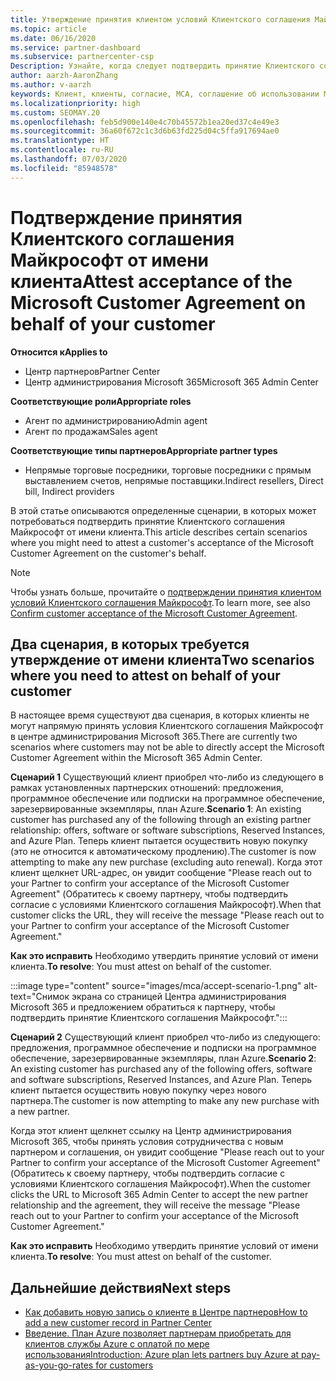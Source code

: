 ```yaml
---
title: Утверждение принятия клиентом условий Клиентского соглашения Майкрософт
ms.topic: article
ms.date: 06/16/2020
ms.service: partner-dashboard
ms.subservice: partnercenter-csp
Description: Узнайте, когда следует подтвердить принятие Клиентского соглашения Майкрософт от имени клиента.
author: aarzh-AaronZhang
ms.author: v-aarzh
keywords: Клиент, клиенты, согласие, MCA, соглашение об использовании Microsoft Cloud, Клиентское соглашение Майкрософт, шаблоны клиентских соглашений, утверждение принятия
ms.localizationpriority: high
ms.custom: SEOMAY.20
ms.openlocfilehash: feb5d900e140e4c70b45572b1ea20ed37c4e49e3
ms.sourcegitcommit: 36a60f672c1c3d6b63fd225d04c5ffa917694ae0
ms.translationtype: HT
ms.contentlocale: ru-RU
ms.lasthandoff: 07/03/2020
ms.locfileid: "85948578"
---
```

# <a name="attest-acceptance-of-the-microsoft-customer-agreement-on-behalf-of-your-customer"></a><span data-ttu-id="00bd0-104">Подтверждение принятия Клиентского соглашения Майкрософт от имени клиента</span><span class="sxs-lookup"><span data-stu-id="00bd0-104">Attest acceptance of the Microsoft Customer Agreement on behalf of your customer</span></span>

<span data-ttu-id="00bd0-105">**Относится к**</span><span class="sxs-lookup"><span data-stu-id="00bd0-105">**Applies to**</span></span>

- <span data-ttu-id="00bd0-106">Центр партнеров</span><span class="sxs-lookup"><span data-stu-id="00bd0-106">Partner Center</span></span>
- <span data-ttu-id="00bd0-107">Центр администрирования Microsoft 365</span><span class="sxs-lookup"><span data-stu-id="00bd0-107">Microsoft 365 Admin Center</span></span>

<span data-ttu-id="00bd0-108">**Соответствующие роли**</span><span class="sxs-lookup"><span data-stu-id="00bd0-108">**Appropriate roles**</span></span>

- <span data-ttu-id="00bd0-109">Агент по администрированию</span><span class="sxs-lookup"><span data-stu-id="00bd0-109">Admin agent</span></span>
- <span data-ttu-id="00bd0-110">Агент по продажам</span><span class="sxs-lookup"><span data-stu-id="00bd0-110">Sales agent</span></span>

<span data-ttu-id="00bd0-111">**Соответствующие типы партнеров**</span><span class="sxs-lookup"><span data-stu-id="00bd0-111">**Appropriate partner types**</span></span>

- <span data-ttu-id="00bd0-112">Непрямые торговые посредники, торговые посредники с прямым выставлением счетов, непрямые поставщики.</span><span class="sxs-lookup"><span data-stu-id="00bd0-112">Indirect resellers, Direct bill, Indirect providers</span></span>

<span data-ttu-id="00bd0-113">В этой статье описываются определенные сценарии, в которых может потребоваться подтвердить принятие Клиентского соглашения Майкрософт от имени клиента.</span><span class="sxs-lookup"><span data-stu-id="00bd0-113">This article describes certain scenarios where you might need to attest a customer's acceptance of the Microsoft Customer Agreement on the customer's behalf.</span></span>

>[!NOTE]
><span data-ttu-id="00bd0-114">Чтобы узнать больше, прочитайте о [подтверждении принятия клиентом условий Клиентского соглашения Майкрософт](confirm-customer-agreement.md).</span><span class="sxs-lookup"><span data-stu-id="00bd0-114">To learn more, see also [Confirm customer acceptance of the Microsoft Customer Agreement](confirm-customer-agreement.md).</span></span>

## <a name="two-scenarios-where-you-need-to-attest-on-behalf-of-your-customer"></a><span data-ttu-id="00bd0-115">Два сценария, в которых требуется утверждение от имени клиента</span><span class="sxs-lookup"><span data-stu-id="00bd0-115">Two scenarios where you need to attest on behalf of your customer</span></span>

<span data-ttu-id="00bd0-116">В настоящее время существуют два сценария, в которых клиенты не могут напрямую принять условия Клиентского соглашения Майкрософт в центре администрирования Microsoft 365.</span><span class="sxs-lookup"><span data-stu-id="00bd0-116">There are currently two scenarios where customers may not be able to directly accept the Microsoft Customer Agreement within the Microsoft 365 Admin Center.</span></span>

<span data-ttu-id="00bd0-117">**Сценарий 1** Существующий клиент приобрел что-либо из следующего в рамках установленных партнерских отношений: предложения, программное обеспечение или подписки на программное обеспечение, зарезервированные экземпляры, план Azure.</span><span class="sxs-lookup"><span data-stu-id="00bd0-117">**Scenario 1**: An existing customer has purchased any of the following through an existing partner relationship: offers, software or software subscriptions, Reserved Instances, and Azure Plan.</span></span> <span data-ttu-id="00bd0-118">Теперь клиент пытается осуществить новую покупку (это не относится к автоматическому продлению).</span><span class="sxs-lookup"><span data-stu-id="00bd0-118">The customer is now attempting to make any new purchase (excluding auto renewal).</span></span> <span data-ttu-id="00bd0-119">Когда этот клиент щелкнет URL-адрес, он увидит сообщение "Please reach out to your Partner to confirm your acceptance of the Microsoft Customer Agreement" (Обратитесь к своему партнеру, чтобы подтвердить согласие с условиями Клиентского соглашения Майкрософт).</span><span class="sxs-lookup"><span data-stu-id="00bd0-119">When that customer clicks the URL, they will receive the message "Please reach out to your Partner to confirm your acceptance of the Microsoft Customer Agreement."</span></span>  

<span data-ttu-id="00bd0-120">**Как это исправить** Необходимо утвердить принятие условий от имени клиента.</span><span class="sxs-lookup"><span data-stu-id="00bd0-120">**To resolve**: You must attest on behalf of the customer.</span></span>

:::image type="content" source="images/mca/accept-scenario-1.png" alt-text="Снимок экрана со страницей Центра администрирования Microsoft 365 и предложением обратиться к партнеру, чтобы подтвердить принятие Клиентского соглашения Майкрософт.":::

<span data-ttu-id="00bd0-122">**Сценарий 2** Существующий клиент приобрел что-либо из следующего: предложения, программное обеспечение и подписки на программное обеспечение, зарезервированные экземпляры, план Azure.</span><span class="sxs-lookup"><span data-stu-id="00bd0-122">**Scenario 2**: An existing customer has purchased any of the following offers, software and software subscriptions, Reserved Instances, and Azure Plan.</span></span> <span data-ttu-id="00bd0-123">Теперь клиент пытается осуществить новую покупку через нового партнера.</span><span class="sxs-lookup"><span data-stu-id="00bd0-123">The customer is now attempting to make any new purchase with a new partner.</span></span>

<span data-ttu-id="00bd0-124">Когда этот клиент щелкнет ссылку на Центр администрирования Microsoft 365, чтобы принять условия сотрудничества с новым партнером и соглашения, он увидит сообщение "Please reach out to your Partner to confirm your acceptance of the Microsoft Customer Agreement" (Обратитесь к своему партнеру, чтобы подтвердить согласие с условиями Клиентского соглашения Майкрософт).</span><span class="sxs-lookup"><span data-stu-id="00bd0-124">When the customer clicks the URL to Microsoft 365 Admin Center to accept the new partner relationship and the agreement, they will receive the message "Please reach out to your Partner to confirm your acceptance of the Microsoft Customer Agreement."</span></span>  

<span data-ttu-id="00bd0-125">**Как это исправить** Необходимо утвердить принятие условий от имени клиента.</span><span class="sxs-lookup"><span data-stu-id="00bd0-125">**To resolve**: You must attest on behalf of the customer.</span></span>  

## <a name="next-steps"></a><span data-ttu-id="00bd0-126">Дальнейшие действия</span><span class="sxs-lookup"><span data-stu-id="00bd0-126">Next steps</span></span>

- [<span data-ttu-id="00bd0-127">Как добавить новую запись о клиенте в Центре партнеров</span><span class="sxs-lookup"><span data-stu-id="00bd0-127">How to add a new customer record in Partner Center</span></span>](add-a-new-customer.md)
- [<span data-ttu-id="00bd0-128">Введение. План Azure позволяет партнерам приобретать для клиентов службы Azure с оплатой по мере использования</span><span class="sxs-lookup"><span data-stu-id="00bd0-128">Introduction: Azure plan lets partners buy Azure at pay-as-you-go-rates for customers</span></span>](azure-plan-lp.md)
